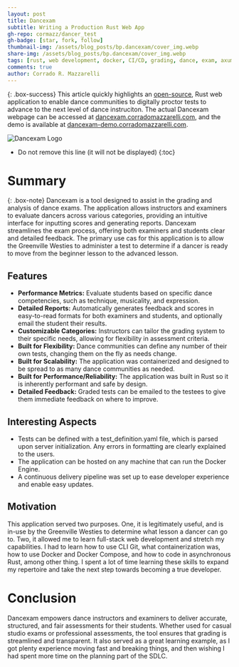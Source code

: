 ```yaml
---
layout: post
title: Dancexam
subtitle: Writing a Production Rust Web App
gh-repo: cormazz/dancer_test
gh-badge: [star, fork, follow]
thumbnail-img: /assets/blog_posts/bp.dancexam/cover_img.webp
share-img: /assets/blog_posts/bp.dancexam/cover_img.webp
tags: [rust, web development, docker, CI/CD, grading, dance, exam, axum, htmx, askama, postgres, sqlx]
comments: true
author: Corrado R. Mazzarelli
---
```




{: .box-success}
This article quickly highlights an [open-source](https://github.com/cormazz/dancer_test), Rust web application to enable dance communities to digitally proctor tests to advance to the next level of dance instruciton. The actual Dancexam webpage can be accessed at [dancexam.corradomazzarelli.com](https://dancexam.corradomazzarelli.com), and the demo is available at [dancexam-demo.corradomazzarelli.com](https://dancexam-demo.corradomazzarelli.com).

![Dancexam Logo](https://corradomazzarelli.com/assets/blog_posts/bp.dancexam/cover_img.webp)

* Do not remove this line (it will not be displayed)
{:toc}

# Summary

{: .box-note}
Dancexam is a tool designed to assist in the grading and analysis of dance exams. The application allows instructors and examiners to evaluate dancers across various categories, providing an intuitive interface for inputting scores and generating reports. Dancexam streamlines the exam process, offering both examiners and students clear and detailed feedback. The primary use cas for this application is to allow the Greenville Westies to administer a test to determine if a dancer is ready to move from the beginner lesson to the advanced lesson. 

## Features

* **Performance Metrics:** Evaluate students based on specific dance competencies, such as technique, musicality, and expression.
* **Detailed Reports:** Automatically generates feedback and scores in easy-to-read formats for both examiners and students, and optionally email the student their results.
* **Customizable Categories:** Instructors can tailor the grading system to their specific needs, allowing for flexibility in assessment criteria.
* **Built for Flexibility:** Dance communities can define any number of their own tests, changing them on the fly as needs change.
* **Built for Scalability:** The application was containerized and designed to be spread to as many dance communities as needed.
* **Built for Performance/Reliability:** The application was built in Rust so it is inherently performant and safe by design.
* **Detailed Feedback:** Graded tests can be emailed to the testees to give them immediate feedback on where to improve.

## Interesting Aspects

* Tests can be defined with a test_definition.yaml file, which is parsed upon server initialization. Any errors in formatting are clearly explained to the users.
* The application can be hosted on any machine that can run the Docker Engine.
* A continuous delivery pipeline was set up to ease developer experience and enable easy updates.

## Motivation

This application served two purposes. One, it is legitimately useful, and is in-use by the Greenville Westies to determine what lesson a dancer can go to. Two, it allowed me to learn full-stack web development and stretch my capabilities. I had to learn how to use CLI Git, what containerization was, how to use Docker and Docker Compose, and how to code in asynchronous Rust, among other thing. I spent a lot of time learning these skills to expand my repertoire and take the next step towards becoming a true developer.

# Conclusion

Dancexam empowers dance instructors and examiners to deliver accurate, structured, and fair assessments for their students. Whether used for casual studio exams or professional assessments, the tool ensures that grading is streamlined and transparent. It also served as a great learning example, as I got plenty experience moving fast and breaking things, and then wishing I had spent more time on the planning part of the SDLC.
